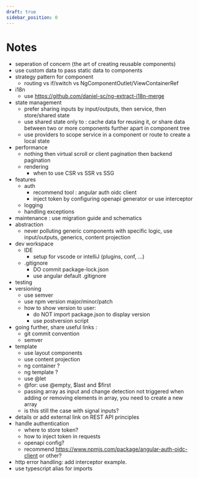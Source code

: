 ```yaml
---
draft: true
sidebar_position: 0
---
```

# Notes
- seperation of concern (the art of creating reusable components)
- use custom data to pass static data to components
- strategy pattern for component
    - routing vs if/switch vs NgComponentOutlet/ViewContainerRef
- i18n
    - use https://github.com/daniel-sc/ng-extract-i18n-merge
- state management
    - prefer sharing inputs by input/outputs, then service, then store/shared state
    - use shared state only to : cache data for reusing it, or share data between two or more components further apart in component tree
    - use providers to scope service in a component or route to create a local state
- performance
    - nothing then virtual scroll or client pagination then backend pagination
    - rendering
        - when to use CSR vs SSR vs SSG
- features 
    - auth
        - recommend tool : angular auth oidc client
        - inject token by configuring openapi generator or use interceptor
    - logging
    - handling exceptions
- maintenance : use migration guide and schematics
- abstraction
    - never polluting generic components with specific logic, use input/outputs, generics, content projection
- dev workspace
    - IDE
        - setup for vscode or intelliJ (plugins, conf, ...)
    - .gitignore
        - DO commit package-lock.json
        - use angular default .gitignore
- testing
- versioning
    - use semver
    - use npm version major/minor/patch
    - how to show version to user:
        - do NOT import package.json to display version
        - use postversion script
- going further, share useful links :
    - git commit convention
    - semver
- template
    - use layout components
    - use content projection
    - ng container ?
    - ng template ?
    - use @let
    - @for: use @empty, $last and $first
    - passing array as input and change detection not triggered when adding or removing elements in array, you need to create a new array
    - is this still the case with signal inputs?
- details or add external link on REST API principles
- handle authentication
    - where to store token?
    - how to inject token in requests
    - openapi config?
    - recommend https://www.npmjs.com/package/angular-auth-oidc-client or other?
- http error handling: add interceptor example.
- use typescript alias for imports
